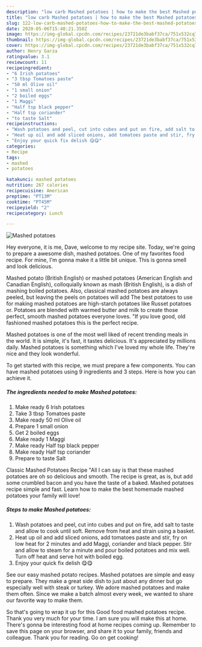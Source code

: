 ```yaml
---
description: "low carb Mashed potatoes | how to make the best Mashed potatoes"
title: "low carb Mashed potatoes | how to make the best Mashed potatoes"
slug: 122-low-carb-mashed-potatoes-how-to-make-the-best-mashed-potatoes
date: 2020-05-06T15:48:21.350Z
image: https://img-global.cpcdn.com/recipes/23721de3babf37ca/751x532cq70/mashed-potatoes-recipe-main-photo.jpg
thumbnail: https://img-global.cpcdn.com/recipes/23721de3babf37ca/751x532cq70/mashed-potatoes-recipe-main-photo.jpg
cover: https://img-global.cpcdn.com/recipes/23721de3babf37ca/751x532cq70/mashed-potatoes-recipe-main-photo.jpg
author: Henry Garza
ratingvalue: 3.1
reviewcount: 11
recipeingredient:
- "6 Irish potatoes"
- "3 tbsp Tomatoes paste"
- "50 ml Olive oil"
- "1 small onion"
- "2 boiled eggs"
- "1 Maggi"
- "Half tsp black pepper"
- "Half tsp coriander"
- "to taste Salt"
recipeinstructions:
- "Wash potatoes and peel, cut into cubes and put on fire, add salt to taste and allow to cook until soft. Remove from heat and strain using a basket."
- "Heat up oil and add sliced onions, add tomatoes paste and stir, fry on low heat for 2 minutes and add Maggi, coriander and black pepper. Stir and allow to steam for a minute and pour boiled potatoes and mix well. Turn off heat and serve hot with boiled egg."
- "Enjoy your quick fix delish 😋😋"
categories:
- Recipe
tags:
- mashed
- potatoes

katakunci: mashed potatoes 
nutrition: 267 calories
recipecuisine: American
preptime: "PT13M"
cooktime: "PT45M"
recipeyield: "2"
recipecategory: Lunch

---
```



![Mashed potatoes](https://img-global.cpcdn.com/recipes/23721de3babf37ca/751x532cq70/mashed-potatoes-recipe-main-photo.jpg)

Hey everyone, it is me, Dave, welcome to my recipe site. Today, we're going to prepare a awesome dish, mashed potatoes. One of my favorites food recipe. For mine, I'm gonna make it a little bit unique. This is gonna smell and look delicious.

Mashed potato (British English) or mashed potatoes (American English and Canadian English), colloquially known as mash (British English), is a dish of mashing boiled potatoes. Also, classical mashed potatoes are always peeled, but leaving the peels on potatoes will add The best potatoes to use for making mashed potatoes are high-starch potatoes like Russet potatoes or. Potatoes are blended with warmed butter and milk to create those perfect, smooth mashed potatoes everyone loves. &#34;If you love good, old fashioned mashed potatoes this is the perfect recipe.

Mashed potatoes is one of the most well liked of recent trending meals in the world. It is simple, it's fast, it tastes delicious. It's appreciated by millions daily. Mashed potatoes is something which I've loved my whole life. They're nice and they look wonderful.


To get started with this recipe, we must prepare a few components. You can have mashed potatoes using 9 ingredients and 3 steps. Here is how you can achieve it.

<!--inarticleads1-->

##### The ingredients needed to make Mashed potatoes:

1. Make ready 6 Irish potatoes
1. Take 3 tbsp Tomatoes paste
1. Make ready 50 ml Olive oil
1. Prepare 1 small onion
1. Get 2 boiled eggs
1. Make ready 1 Maggi
1. Make ready Half tsp black pepper
1. Make ready Half tsp coriander
1. Prepare to taste Salt


Classic Mashed Potatoes Recipe &#34;All I can say is that these mashed potatoes are oh so delicious and smooth. The recipe is great, as is, but add some crumbled bacon and you have the taste of a baked. Mashed potatoes recipe simple and fast. Learn how to make the best homemade mashed potatoes your family will love! 

<!--inarticleads2-->

##### Steps to make Mashed potatoes:

1. Wash potatoes and peel, cut into cubes and put on fire, add salt to taste and allow to cook until soft. Remove from heat and strain using a basket.
1. Heat up oil and add sliced onions, add tomatoes paste and stir, fry on low heat for 2 minutes and add Maggi, coriander and black pepper. Stir and allow to steam for a minute and pour boiled potatoes and mix well. Turn off heat and serve hot with boiled egg.
1. Enjoy your quick fix delish 😋😋


See our easy mashed potato recipes. Mashed potatoes are simple and easy to prepare. They make a great side dish to just about any dinner but go especially well with steak or turkey. We adore mashed potatoes and make them often. Since we make a batch almost every week, we wanted to share our favorite way to make them. 

So that's going to wrap it up for this Good food mashed potatoes recipe. Thank you very much for your time. I am sure you will make this at home. There's gonna be interesting food at home recipes coming up. Remember to save this page on your browser, and share it to your family, friends and colleague. Thank you for reading. Go on get cooking!
